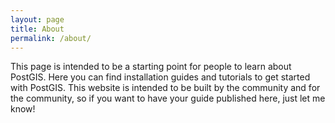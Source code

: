 ```yaml
---
layout: page
title: About
permalink: /about/
---
```


This page is intended to be a starting point for people to learn about PostGIS. 
Here you can find installation guides and tutorials to get started with PostGIS. 
This website is intended to be built by the community and for the community, so if 
you want to have your guide published here, just let me know!
